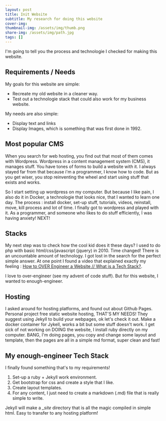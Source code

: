 ```yaml
---
layout: post
title: Init Website
subtitle: My research for doing this website
cover-img: 
thumbnail-img: /assets/img/thumb.png
share-img: /assets/img/path.jpg
tags: []
---
```


I'm going to tell you the process and technologie I checked for making this website.

## Requirements / Needs
My goals for this website are simple:
 - Recreate my old website in a cleaner way.
 - Test out a technologie stack that could also work for my business website.

My needs are also simple:
- Display text and links 
- Display Images, which is something that was first done in 1992.

## Most popular CMS
When you search for web hosting, you find out that most of them comes with Wordpress. Wordpress in a content management system (CMS), it manages stuff. You have tones of forms to build a website with it. I always stayed far from that because i'm a programmer, I know how to code. But as you get wiser, you stop reinventing the wheel and start using stuff that exists and works.

So I start setting up wordpress on my computer. But because I like pain, I also do it in Docker, a technologie that looks nice, that I wanted to learn one day. The process : install docker, set-up stuff, tutorials, videos, reinstall, move, kill process and lot of time. I finally got to wordpress and played with it. As a programmer, and someone who likes to do stuff efficiently, I was having anxiety! NEXT!

## Stacks
My next step was to check how the cool kid does it these days? I used to do php with basic html/css/javascript (jquery) in 2010. Time changed! There is an uncountable amount of technology. I got lost in the search for the perfect simple answer. At one point I found a video that explained exactly my feeling : [How to OVER Engineer a Website // What is a Tech Stack?](https://www.youtube.com/watch?v=Sxxw3qtb3_g).

I love to over-engineer (see my advent of code stuff). But for this website, I wanted to enough-engineer.

## Hosting
I asked around for hosting platforms, and found out about Github Pages. Personal project free static website hosting, THAT'S MY NEEDS! They suggest using Jekyll to build your webpages, ok let's check it out. Make a docker container for Jykell, works a bit but some stuff doesn't work. I get sick of not working on DOING the website, I install ruby directly on my computer. BANG, I'm doing pages, you copy and change some layout and template, then the pages are all in a simple md format, super clean and fast! 

## My enough-engineer Tech Stack
I finally found something that's to my requirements! 
1. Set-up a ruby + Jekyll work environment.
2. Get bootstrap for css and create a style that I like.
3. Create layout templates.
4. For any content, I just need to create a markdown (.md) file that is really simple to write.

Jekyll will make a *_site* directory that is all the magic compiled in simple html. Easy to transfer to any hosting platform! 
